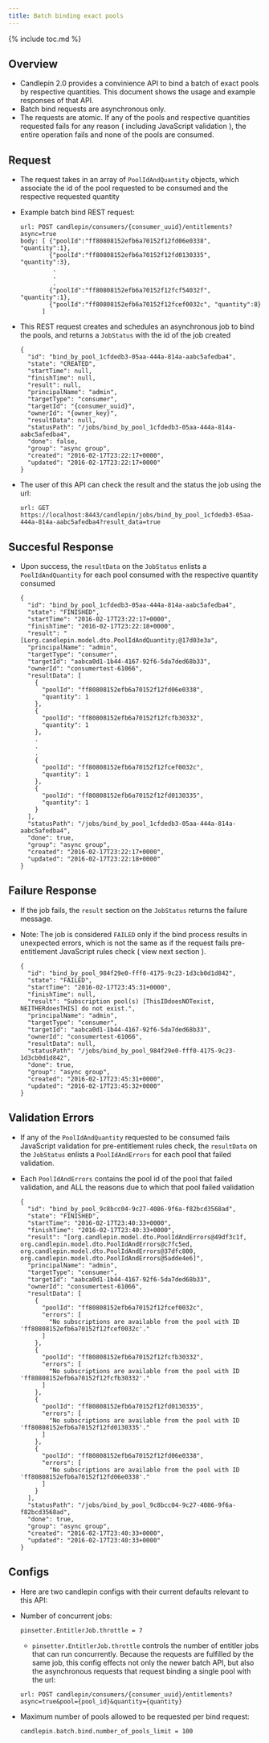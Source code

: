 ```yaml
---
title: Batch binding exact pools
---
```

{% include toc.md %}

## Overview
* Candlepin 2.0 provides a convinience API to bind a batch of exact pools by respective quantities. This document shows the usage and example responses of that API.
* Batch bind requests are asynchronous only.
* The requests are atomic. If any of the pools and respective quantities requested fails for any reason ( including JavaScript validation ), the entire operation fails and none of the pools are consumed.

## Request
* The request takes in an array of `PoolIdAndQuantity` objects, which associate the id of the pool requested to be consumed and the respective requested quantity
* Example batch bind REST request:

  ```text
  url: POST candlepin/consumers/{consumer_uuid}/entitlements?async=true
  body: [ {"poolId":"ff80808152efb6a70152f12fd06e0338", "quantity":1},
          {"poolId":"ff80808152efb6a70152f12fd0130335", "quantity":3},
           .
           .
           .
          {"poolId":"ff80808152efb6a70152f12fcf54032f", "quantity":1},
          {"poolId":"ff80808152efb6a70152f12fcef0032c", "quantity":8}
        ]
  ```
* This REST request creates and schedules an asynchronous job to bind the pools, and returns a `JobStatus` with the id of the job created

  ```text
  {
    "id": "bind_by_pool_1cfdedb3-05aa-444a-814a-aabc5afedba4",
    "state": "CREATED",
    "startTime": null,
    "finishTime": null,
    "result": null,
    "principalName": "admin",
    "targetType": "consumer",
    "targetId": "{consumer_uuid}",
    "ownerId": "{owner_key}",
    "resultData": null,
    "statusPath": "/jobs/bind_by_pool_1cfdedb3-05aa-444a-814a-aabc5afedba4",
    "done": false,
    "group": "async group",
    "created": "2016-02-17T23:22:17+0000",
    "updated": "2016-02-17T23:22:17+0000"
  }
  ```
* The user of this API can check the result and the status the job using the url:

  ```text
  url: GET https://localhost:8443/candlepin/jobs/bind_by_pool_1cfdedb3-05aa-444a-814a-aabc5afedba4?result_data=true
  ```

## Succesful Response
* Upon success, the `resultData` on the `JobStatus` enlists a `PoolIdAndQuantity` for each pool consumed with the respective quantity consumed

  ```text
  {
    "id": "bind_by_pool_1cfdedb3-05aa-444a-814a-aabc5afedba4",
    "state": "FINISHED",
    "startTime": "2016-02-17T23:22:17+0000",
    "finishTime": "2016-02-17T23:22:18+0000",
    "result": "[Lorg.candlepin.model.dto.PoolIdAndQuantity;@17d03e3a",
    "principalName": "admin",
    "targetType": "consumer",
    "targetId": "aabca0d1-1b44-4167-92f6-5da7ded68b33",
    "ownerId": "consumertest-61066",
    "resultData": [
      {
        "poolId": "ff80808152efb6a70152f12fd06e0338",
        "quantity": 1
      },
      {
        "poolId": "ff80808152efb6a70152f12fcfb30332",
        "quantity": 1
      },
      .
      .
      .
      {
        "poolId": "ff80808152efb6a70152f12fcef0032c",
        "quantity": 1
      },
      {
        "poolId": "ff80808152efb6a70152f12fd0130335",
        "quantity": 1
      }
    ],
    "statusPath": "/jobs/bind_by_pool_1cfdedb3-05aa-444a-814a-aabc5afedba4",
    "done": true,
    "group": "async group",
    "created": "2016-02-17T23:22:17+0000",
    "updated": "2016-02-17T23:22:18+0000"
  }
  ```

## Failure Response
* If the job fails, the `result` section on the `JobStatus` returns the failure message.
* Note: The job is considered `FAILED` only if the bind process results in unexpected errors, which is not the same as if the request fails pre-entitlement JavaScript rules check ( view next section ).

  ```text
  {
    "id": "bind_by_pool_984f29e0-fff0-4175-9c23-1d3cb0d1d842",
    "state": "FAILED",
    "startTime": "2016-02-17T23:45:31+0000",
    "finishTime": null,
    "result": "Subscription pool(s) [ThisIDdoesNOTexist, NEITHERdoesTHIS] do not exist.",
    "principalName": "admin",
    "targetType": "consumer",
    "targetId": "aabca0d1-1b44-4167-92f6-5da7ded68b33",
    "ownerId": "consumertest-61066",
    "resultData": null,
    "statusPath": "/jobs/bind_by_pool_984f29e0-fff0-4175-9c23-1d3cb0d1d842",
    "done": true,
    "group": "async group",
    "created": "2016-02-17T23:45:31+0000",
    "updated": "2016-02-17T23:45:32+0000"
  }
  ```

## Validation Errors
* If any of the `PoolIdAndQuantity` requested to be consumed fails JavaScript validation for pre-entitlement rules check, the `resultData` on the `JobStatus` enlists a `PoolIdAndErrors` for each pool that failed validation.
* Each `PoolIdAndErrors` contains the pool id of the pool that failed validation, and ALL the reasons due to which that pool failed validation

  ```text
  {
    "id": "bind_by_pool_9c8bcc04-9c27-4086-9f6a-f82bcd3568ad",
    "state": "FINISHED",
    "startTime": "2016-02-17T23:40:33+0000",
    "finishTime": "2016-02-17T23:40:33+0000",
    "result": "[org.candlepin.model.dto.PoolIdAndErrors@49df3c1f, org.candlepin.model.dto.PoolIdAndErrors@c7fc5ed, org.candlepin.model.dto.PoolIdAndErrors@37dfc800, org.candlepin.model.dto.PoolIdAndErrors@5adde4e6]",
    "principalName": "admin",
    "targetType": "consumer",
    "targetId": "aabca0d1-1b44-4167-92f6-5da7ded68b33",
    "ownerId": "consumertest-61066",
    "resultData": [
      {
        "poolId": "ff80808152efb6a70152f12fcef0032c",
        "errors": [
          "No subscriptions are available from the pool with ID 'ff80808152efb6a70152f12fcef0032c'."
        ]
      },
      {
        "poolId": "ff80808152efb6a70152f12fcfb30332",
        "errors": [
          "No subscriptions are available from the pool with ID 'ff80808152efb6a70152f12fcfb30332'."
        ]
      },
      {
        "poolId": "ff80808152efb6a70152f12fd0130335",
        "errors": [
          "No subscriptions are available from the pool with ID 'ff80808152efb6a70152f12fd0130335'."
        ]
      },
      {
        "poolId": "ff80808152efb6a70152f12fd06e0338",
        "errors": [
          "No subscriptions are available from the pool with ID 'ff80808152efb6a70152f12fd06e0338'."
        ]
      }
    ],
    "statusPath": "/jobs/bind_by_pool_9c8bcc04-9c27-4086-9f6a-f82bcd3568ad",
    "done": true,
    "group": "async group",
    "created": "2016-02-17T23:40:33+0000",
    "updated": "2016-02-17T23:40:33+0000"
  }
  ```

## Configs

* Here are two candlepin configs with their current defaults relevant to this API:
* Number of concurrent jobs:

  ```text
  pinsetter.EntitlerJob.throttle = 7
  ```
  * `pinsetter.EntitlerJob.throttle` controls the number of entitler jobs that can run concurrently. Because the requests are fulfilled by the same job, this config effects not only the newer batch API, but also the asynchronous requests that request binding a single pool with the url:

  ```text
  url: POST candlepin/consumers/{consumer_uuid}/entitlements?async=true&pool={pool_id}&quantity={quantity}
  ```

* Maximum number of pools allowed to be requested per bind request:

  ```text
  candlepin.batch.bind.number_of_pools_limit = 100
  ```
